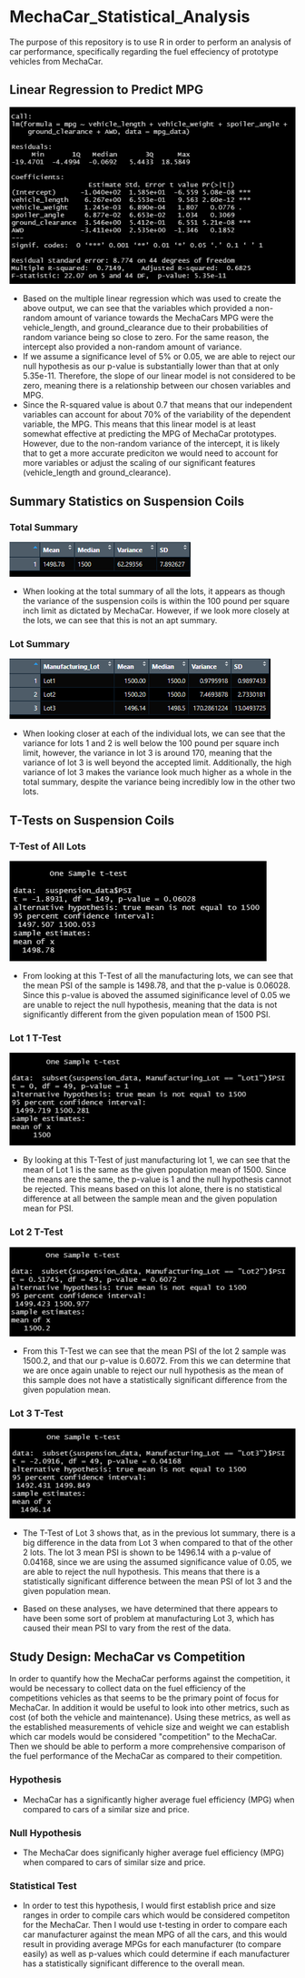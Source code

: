 # MechaCar_Statistical_Analysis
The purpose of this repository is to use R in order to perform an analysis of car performance, specifically regarding the fuel effeciency of prototype vehicles from MechaCar.
## Linear Regression to Predict MPG
![LinearRegressionMPG](https://github.com/conpm/MechaCar_Statistical_Analysis/blob/main/analysis/LinearRegressionMPG.PNG)
- Based on the multiple linear regression which was used to create the above output, we can see that the variables which provided a non-random amount of variance towards the MechaCars MPG were the vehicle_length, and ground_clearance due to their probabilities of random variance being so close to zero.  For the same reason, the intercept also provided a non-random amount of variance.
- If we assume a significance level of 5% or 0.05, we are able to reject our null hypothesis as our p-value is substantially lower than that at only 5.35e-11.  Therefore, the slope of our linear model is not considered to be zero, meaning there is a relationship between our chosen variables and MPG.
- Since the R-squared value is about 0.7 that means that our independent variables can account for about 70% of the variability of the dependent variable, the MPG.  This means that this linear model is at least somewhat effective at predicting the MPG of MechaCar prototypes.  However, due to the non-random variance of the intercept, it is likely that to get a more accurate prediciton we would need to account for more variables or adjust the scaling of our significant features (vehicle_length and ground_clearance).

## Summary Statistics on Suspension Coils
### Total Summary
![total_summary](https://github.com/conpm/MechaCar_Statistical_Analysis/blob/main/analysis/total_summary.PNG)
- When looking at the total summary of all the lots, it appears as though the variance of the suspension coils is within the 100 pound per square inch limit as dictated by MechaCar.  However, if we look more closely at the lots, we can see that this is not an apt summary.
### Lot Summary
![lot_summary](https://github.com/conpm/MechaCar_Statistical_Analysis/blob/main/analysis/lot_summary.PNG)
- When looking closer at each of the individual lots, we can see that the variance for lots 1 and 2 is well below the 100 pound per square inch limit, however, the variance in lot 3 is around 170, meaning that the variance of lot 3 is well beyond the accepted limit.  Additionally, the high variance of lot 3 makes the variance look much higher as a whole in the total summary, despite the variance being incredibly low in the other two lots.

## T-Tests on Suspension Coils
### T-Test of All Lots
![One_sample_ttest](https://github.com/conpm/MechaCar_Statistical_Analysis/blob/main/analysis/One_sample_ttest.PNG)
- From looking at this T-Test of all the manufacturing lots, we can see that the mean PSI of the sample is 1498.78, and that the p-value is 0.06028.  Since this p-value is aboved the assumed siginificance level of 0.05 we are unable to reject the null hypothesis, meaning that the data is not significantly different from the given population mean of 1500 PSI.
### Lot 1 T-Test
![lot1_ttest](https://github.com/conpm/MechaCar_Statistical_Analysis/blob/main/analysis/lot1_ttest.PNG)
- By looking at this T-Test of just manufacturing lot 1, we can see that the mean of Lot 1 is the same as the given population mean of 1500.  Since the means are the same, the p-value is 1 and the null hypothesis cannot be rejected.  This means based on this lot alone, there is no statistical difference at all between the sample mean and the given population mean for PSI.
### Lot 2 T-Test
![lot2_ttest](https://github.com/conpm/MechaCar_Statistical_Analysis/blob/main/analysis/lot2_ttest.PNG)
- From this T-Test we can see that the mean PSI of the lot 2 sample was 1500.2, and that our p-value is 0.6072.  From this we can determine that we are once again unable to reject our null hypothesis as the mean of this sample does not have a statistically significant difference from the given population mean.
### Lot 3 T-Test
![lot3_ttest](https://github.com/conpm/MechaCar_Statistical_Analysis/blob/main/analysis/lot3_ttest.PNG)
- The T-Test of Lot 3 shows that, as in the previous lot summary, there is a big difference in the data from Lot 3 when compared to that of the other 2 lots.  The lot 3 mean PSI is shown to be 1496.14 with a p-value of 0.04168, since we are using the assumed significance value of 0.05, we are able to reject the null hypothesis.  This means that there is a statistically significant difference between the mean PSI of lot 3 and the given population mean.

- Based on these analyses, we have determined that there appears to have been some sort of problem at manufacturing Lot 3, which has caused their mean PSI to vary from the rest of the data.

## Study Design: MechaCar vs Competition
In order to quantify how the MechaCar performs against the competition, it would be necessary to collect data on the fuel efficiency of the competitions vehicles as that seems to be the primary point of focus for MechaCar.  In addition it would be useful to look into other metrics, such as cost (of both the vehicle and maintenance).  Using these metrics, as well as the established measurements of vehicle size and weight we can establish which car models would be considered "competition" to the MechaCar.  Then we should be able to perform a more comprehensive comparison of the fuel performance of the MechaCar as compared to their competition.
### Hypothesis
- MechaCar has a significantly higher average fuel efficiency (MPG) when compared to cars of a similar size and price.
### Null Hypothesis
- The MechaCar does significanly higher average fuel efficiency (MPG) when compared to cars of similar size and price.
### Statistical Test
- In order to test this hypothesis, I would first establish price and size ranges in order to compile cars which would be considered competiton for the MechaCar.  Then I would use t-testing in order to compare each car manufacturer against the mean MPG of all the cars, and this would result in providing average MPGs for each manufacturer (to compare easily) as well as p-values which could determine if each manufacturer has a statistically significant difference to the overall mean.
